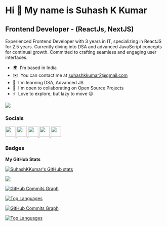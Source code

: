 Hi 👋 My name is Suhash K Kumar
===============================
Frontend Developer - (ReactJs, NextJS)
--------------------------------------
Experienced Frontend Developer with 3 years in IT, specializing in ReactJS for 2.5 years. Currently diving into DSA and advanced JavaScript concepts for continual growth. Committed to crafting seamless and engaging user interfaces.
* 🌍  I'm based in India
* ✉️  You can contact me at [suhashkkumar2@gmail.com](mailto:suhashkkumar2@gmail.com)
* 🧠  I'm learning DSA, Advanced JS
* 🤝  I'm open to collaborating on Open Source Projects
* ⚡  Love to explore, but lazy to move 😉

<a href="https://www.github.com/SuhashKKumar" target="_blank" rel="noreferrer"><img
src="https://img.shields.io/github/followers/SuhashKKumar?logo=github&style=for-the-badge&color=facc15&labelColor=000000" /></a>

### Socials

<p align="left"> <a href="https://codesandbox.io/u/suhashkkumar" target="_blank" rel="noreferrer"> <picture> <source media="(prefers-color-scheme: dark)" srcset="https://raw.githubusercontent.com/danielcranney/readme-generator/main/public/icons/socials/codesandbox-dark.svg" /> <source media="(prefers-color-scheme: light)" srcset="https://raw.githubusercontent.com/danielcranney/readme-generator/main/public/icons/socials/codesandbox.svg" /> <img src="https://raw.githubusercontent.com/danielcranney/readme-generator/main/public/icons/socials/codesandbox.svg" width="32" height="32" /> </picture> </a> <a href="https://www.facebook.com/ksuhashsaikumar" target="_blank" rel="noreferrer"> <picture> <source media="(prefers-color-scheme: dark)" srcset="https://raw.githubusercontent.com/danielcranney/readme-generator/main/public/icons/socials/facebook-dark.svg" /> <source media="(prefers-color-scheme: light)" srcset="https://raw.githubusercontent.com/danielcranney/readme-generator/main/public/icons/socials/facebook.svg" /> <img src="https://raw.githubusercontent.com/danielcranney/readme-generator/main/public/icons/socials/facebook.svg" width="32" height="32" /> </picture> </a> <a href="https://www.github.com/SuhashKKumar" target="_blank" rel="noreferrer"> <picture> <source media="(prefers-color-scheme: dark)" srcset="https://raw.githubusercontent.com/danielcranney/readme-generator/main/public/icons/socials/github-dark.svg" /> <source media="(prefers-color-scheme: light)" srcset="https://raw.githubusercontent.com/danielcranney/readme-generator/main/public/icons/socials/github.svg" /> <img src="https://raw.githubusercontent.com/danielcranney/readme-generator/main/public/icons/socials/github.svg" width="32" height="32" /> </picture> </a> <a href="https://www.linkedin.com/in/suhash-sai-kumar-kovvuru-887a75233/" target="_blank" rel="noreferrer"> <picture> <source media="(prefers-color-scheme: dark)" srcset="https://raw.githubusercontent.com/danielcranney/readme-generator/main/public/icons/socials/linkedin-dark.svg" /> <source media="(prefers-color-scheme: light)" srcset="https://raw.githubusercontent.com/danielcranney/readme-generator/main/public/icons/socials/linkedin.svg" /> <img src="https://raw.githubusercontent.com/danielcranney/readme-generator/main/public/icons/socials/linkedin.svg" width="32" height="32" /> </picture> </a> <a href="https://www.x.com/reactlearner" target="_blank" rel="noreferrer"> <picture> <source media="(prefers-color-scheme: dark)" srcset="https://raw.githubusercontent.com/danielcranney/readme-generator/main/public/icons/socials/twitter-dark.svg" /> <source media="(prefers-color-scheme: light)" srcset="https://raw.githubusercontent.com/danielcranney/readme-generator/main/public/icons/socials/twitter.svg" /> <img src="https://raw.githubusercontent.com/danielcranney/readme-generator/main/public/icons/socials/twitter.svg" width="32" height="32" /> </picture> </a></p>

### Badges

<b>My GitHub Stats</b>

<a href="http://www.github.com/SuhashKKumar"><img src="https://github-readme-stats.vercel.app/api?username=SuhashKKumar&show_icons=true&hide=&count_private=true&title_color=facc15&text_color=ffffff&icon_color=facc15&bg_color=000000&hide_border=true&show_icons=true" alt="SuhashKKumar's GitHub stats" /></a>

<a href="http://www.github.com/SuhashKKumar"><img src="https://github-readme-streak-stats.herokuapp.com/?user=SuhashKKumar&stroke=ffffff&background=000000&ring=facc15&fire=facc15&currStreakNum=ffffff&currStreakLabel=facc15&sideNums=ffffff&sideLabels=ffffff&dates=ffffff&hide_border=true" /></a>

<a href="http://www.github.com/SuhashKKumar"><img src="https://github-readme-activity-graph.cyclic.app/graph?username=SuhashKKumar&bg_color=000000&color=ffffff&line=facc15&point=ffffff&area_color=000000&area=true&hide_border=true&custom_title=GitHub%20Commits%20Graph" alt="GitHub Commits Graph" /></a>

<a href="https://github.com/SuhashKKumar" align="left"><img src="https://github-readme-stats.vercel.app/api/top-langs/?username=SuhashKKumar&langs_count=10&title_color=facc15&text_color=ffffff&icon_color=facc15&bg_color=000000&hide_border=true&locale=en&custom_title=Top%20%Languages" alt="Top Languages" /></a>

<a href="http://www.github.com/SuhashKKumar"><img src="https://github-readme-activity-graph.cyclic.app/graph?username=SuhashKKumar&bg_color=000000&color=ffffff&line=facc15&point=ffffff&area_color=000000&area=true&hide_border=true&custom_title=GitHub%20Commits%20Graph" alt="GitHub Commits Graph" /></a>

<a href="https://github.com/SuhashKKumar" align="left"><img src="https://github-readme-stats.vercel.app/api/top-langs/?username=SuhashKKumar&langs_count=10&title_color=facc15&text_color=ffffff&icon_color=facc15&bg_color=000000&hide_border=true&locale=en&custom_title=Top%20%Languages" alt="Top Languages" /></a>
